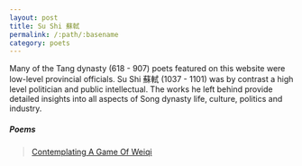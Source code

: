 ```yaml
---
layout: post
title: Su Shi 蘇軾
permalink: /:path/:basename
category: poets
---
```


Many of the Tang dynasty (618 - 907) poets featured on this website were low-level provincial officials. Su Shi 蘇軾 (1037 - 1101) was by contrast a high level politician and public intellectual. The works he left behind provide detailed insights into all aspects of Song dynasty life, culture, politics and industry.

##### Poems

>[Contemplating A Game Of Weiqi](/poets/su-shi/contemplating-a-game-of-weiqi)